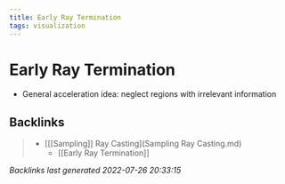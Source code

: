 ```yaml
---
title: Early Ray Termination
tags: visualization
---
```


# Early Ray Termination
- General acceleration idea: neglect regions with irrelevant information


































































































## Backlinks

> - [[[Sampling]] Ray Casting](Sampling Ray Casting.md)
>   - [[Early Ray Termination]]

_Backlinks last generated 2022-07-26 20:33:15_
